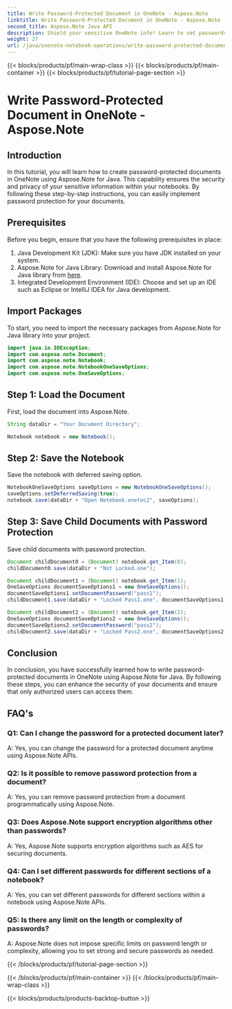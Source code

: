 ```yaml
---
title: Write Password-Protected Document in OneNote - Aspose.Note
linktitle: Write Password-Protected Document in OneNote - Aspose.Note
second_title: Aspose.Note Java API
description: Shield your sensitive OneNote info! Learn to set passwords for specific docs & sections - step-by-step guide & code included. #OneNote #Java #Aspose
weight: 27
url: /java/onenote-notebook-operations/write-password-protected-document/
---
```


{{< blocks/products/pf/main-wrap-class >}}
{{< blocks/products/pf/main-container >}}
{{< blocks/products/pf/tutorial-page-section >}}

# Write Password-Protected Document in OneNote - Aspose.Note

## Introduction

In this tutorial, you will learn how to create password-protected documents in OneNote using Aspose.Note for Java. This capability ensures the security and privacy of your sensitive information within your notebooks. By following these step-by-step instructions, you can easily implement password protection for your documents.

## Prerequisites

Before you begin, ensure that you have the following prerequisites in place:

1. Java Development Kit (JDK): Make sure you have JDK installed on your system.
2. Aspose.Note for Java Library: Download and install Aspose.Note for Java library from [here](https://releases.aspose.com/note/java/).
3. Integrated Development Environment (IDE): Choose and set up an IDE such as Eclipse or IntelliJ IDEA for Java development.

## Import Packages

To start, you need to import the necessary packages from Aspose.Note for Java library into your project.

```java
import java.io.IOException;
import com.aspose.note.Document;
import com.aspose.note.Notebook;
import com.aspose.note.NotebookOneSaveOptions;
import com.aspose.note.OneSaveOptions;
```

## Step 1: Load the Document

First, load the document into Aspose.Note.

```java
String dataDir = "Your Document Directory";

Notebook notebook = new Notebook();
```

## Step 2: Save the Notebook

Save the notebook with deferred saving option.

```java
NotebookOneSaveOptions saveOptions = new NotebookOneSaveOptions();
saveOptions.setDeferredSaving(true);
notebook.save(dataDir + "Open Notebook.onetoc2", saveOptions);
```

## Step 3: Save Child Documents with Password Protection

Save child documents with password protection.

```java
Document childDocument0 = (Document) notebook.get_Item(0);
childDocument0.save(dataDir + "Not Locked.one");

Document childDocument1 = (Document) notebook.get_Item(1);
OneSaveOptions documentSaveOptions1 = new OneSaveOptions();
documentSaveOptions1.setDocumentPassword("pass1");
childDocument1.save(dataDir + "Locked Pass1.one", documentSaveOptions1);

Document childDocument2 = (Document) notebook.get_Item(2);
OneSaveOptions documentSaveOptions2 = new OneSaveOptions();
documentSaveOptions2.setDocumentPassword("pass2");
childDocument2.save(dataDir + "Locked Pass2.one", documentSaveOptions2);
```

## Conclusion

In conclusion, you have successfully learned how to write password-protected documents in OneNote using Aspose.Note for Java. By following these steps, you can enhance the security of your documents and ensure that only authorized users can access them.

## FAQ's

### Q1: Can I change the password for a protected document later?

A: Yes, you can change the password for a protected document anytime using Aspose.Note APIs.
   
### Q2: Is it possible to remove password protection from a document?

A: Yes, you can remove password protection from a document programmatically using Aspose.Note.
   
### Q3: Does Aspose.Note support encryption algorithms other than passwords?

A: Yes, Aspose.Note supports encryption algorithms such as AES for securing documents.
   
### Q4: Can I set different passwords for different sections of a notebook?

A: Yes, you can set different passwords for different sections within a notebook using Aspose.Note APIs.
   
### Q5: Is there any limit on the length or complexity of passwords?

A: Aspose.Note does not impose specific limits on password length or complexity, allowing you to set strong and secure passwords as needed.

{{< /blocks/products/pf/tutorial-page-section >}}

{{< /blocks/products/pf/main-container >}}
{{< /blocks/products/pf/main-wrap-class >}}

{{< blocks/products/products-backtop-button >}}
